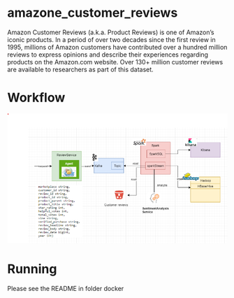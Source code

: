 # amazone_customer_reviews
Amazon Customer Reviews (a.k.a. Product Reviews) is one of Amazon’s iconic products. In a period of over two decades since the first review in 1995, millions of Amazon customers have contributed over a hundred million reviews to express opinions and describe their experiences regarding products on the Amazon.com website. Over 130+ million customer reviews are available to researchers as part of this dataset.

# Workflow

![Workflow](./workflow.png?raw=true "Workflow")

# Running

Please see the README in folder docker